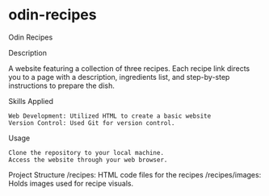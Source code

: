 # odin-recipes
Odin Recipes

Description

A website featuring a collection of three recipes. Each recipe link directs you to a page with a description, ingredients list, and step-by-step instructions to prepare the dish.

Skills Applied

    Web Development: Utilized HTML to create a basic website
    Version Control: Used Git for version control.

Usage

    Clone the repository to your local machine.
    Access the website through your web browser.

Project Structure
    /recipes: HTML code files for the recipes
    /recipes/images: Holds images used for recipe visuals.